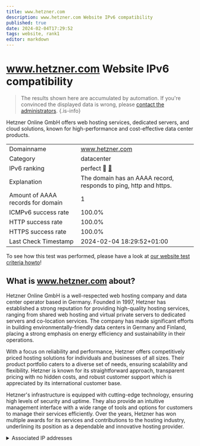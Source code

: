 ```yaml
---
title: www.hetzner.com
description: www.hetzner.com Website IPv6 compatibility
published: true
date: 2024-02-04T17:29:52
tags: website, rank1
editor: markdown
---
```


# www.hetzner.com Website IPv6 compatibility

> The results shown here are accumulated by automation. If you're convinced the displayed data is wrong, please [contact the administrators](/howto/chat). 
{.is-info}

Hetzner Online GmbH offers web hosting services, dedicated servers, and cloud solutions, known for high-performance and cost-effective data center products.


|   |   |
| - | - |
| Domainname | www.hetzner.com
| Category | datacenter |
| IPv6 ranking | perfect :1st_place_medal: [🔗](/howto/ranking) |
| Explanation | The domain has an AAAA record, responds to ping, http and https. |
| Amount of AAAA records for domain | 1 |
| ICMPv6 success rate | 100.0%|
| HTTP success rate | 100.0% |
| HTTPS success rate | 100.0% |
| Last Check Timestamp | 2024-02-04 18:29:52+01:00 |

To see how this test was performed, please have a look at [our website test criteria howto](/howto/testcriteria/website)!


## What is www.hetzner.com about?
Hetzner Online GmbH is a well-respected web hosting company and data center operator based in Germany. Founded in 1997, Hetzner has established a strong reputation for providing high-quality hosting services, ranging from shared web hosting and virtual private servers to dedicated servers and co-location services. The company has made significant efforts in building environmentally-friendly data centers in Germany and Finland, placing a strong emphasis on energy efficiency and sustainability in their operations.

With a focus on reliability and performance, Hetzner offers competitively priced hosting solutions for individuals and businesses of all sizes. Their product portfolio caters to a diverse set of needs, ensuring scalability and flexibility. Hetzner is known for its straightforward approach, transparent pricing with no hidden costs, and robust customer support which is appreciated by its international customer base.

Hetzner's infrastructure is equipped with cutting-edge technology, ensuring high levels of security and uptime. They also provide an intuitive management interface with a wide range of tools and options for customers to manage their services efficiently. Over the years, Hetzner has won multiple awards for its services and contributions to the hosting industry, underlining its position as a dependable and innovative hosting provider.



<details>
<summary>Associated IP addresses</summary>

2a01:4f8:0:1::7:1

</details>
